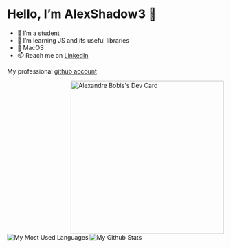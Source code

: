 # Hello, I’m AlexShadow3 👋

- 🏫 I’m a student
- 🌱 I’m learning JS and its useful libraries
- 💞️ MacOS
- 📫 Reach me on [LinkedIn](https://www.linkedin.com/in/alexandre-bobis/)

My professional [github account](www.github.com/AlexandreBobis)

<!-- <a href="https://app.daily.dev/alexshadow"><img align="right" src="https://api.daily.dev/devcards/af62c915155e483e8b78c23fcdb12940.png?r=20i" width="300" alt="Alexandre Bobis's Dev Card"/></a> -->
<a href="https://app.daily.dev/alexshadow"><img align="right" src="https://api.daily.dev/devcards/v2/6fQdIuzTOc1KV6BSFnxsv.png?type=default&r=i14" width="356" alt="Alexandre Bobis's Dev Card"/></a>

<a>
  <img align="left" src="https://github-readme-stats.vercel.app/api/top-langs/?username=alexshadow3" alt="My Most Used Languages"/>
</a>
<a>
  <img align="left" src="https://github-readme-stats.vercel.app/api?username=alexshadow3&show_icons=true&theme=radical" alt="My Github Stats"/>
</a>
